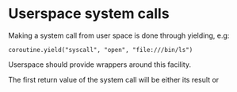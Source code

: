 # Userspace system calls

Making a system call from user space is done through yielding, e.g:

    coroutine.yield("syscall", "open", "file:///bin/ls")

Userspace should provide wrappers around this facility.

The first return value of the system call will be either its result or 
